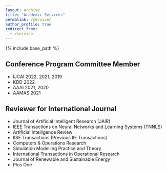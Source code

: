 ```yaml
---
layout: archive
title: "Academic Services"
permalink: /service/
author_profile: true
redirect_from:
  - /service
---
```


{% include base_path %}

Conference Program Committee Member
------
* IJCAI 2022, 2021, 2019
* KDD 2022
* AAAI 2021, 2020
* AAMAS 2021

Reviewer for International Journal
------
* Journal of Artificial Intelligent Research (JAIR)
* IEEE Transactions on Neural Networks and Learning Systems (TNNLS)
* Artificial Intelligence Review
* IISE Transactions (Previous IIE Transactions)
* Computers & Operations Research
* Simulation Modelling Practice and Theory
* International Transactions in Operational Research
* Journal of Renewable and Sustainable Energy
* Plos One
